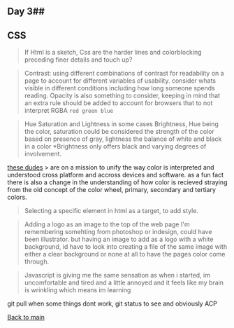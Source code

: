 ## Day 3##

## CSS

> If Html is a sketch, Css are the harder lines and colorblocking preceding finer details and touch up?

> Contrast: using different combinations of contrast for readability on a page to account for different variables of usability. consider whats visible in different conditions including how long someone spends reading. Opacity is also something to consider, keeping in mind that an extra rule should be added to account for browsers that to not interpret RGBA `red green blue`

> Hue Saturation and Lightness in some cases Brightness, Hue being the color, saturation could be considered the strength of the color based on presence of gray, lightness the balance of white and black in a color *Brightness only offers black and varying degrees of involvement.

[these dudes](http://color.org/index.xalter) > are on a mission to unify the way color is interpreted and understood cross platform and accross devices and software. as a fun fact there is also a change in the understanding of how color is recieved straying from the old concept of the color wheel, primary, secondary and tertiary colors.

> Selecting a specific element in html as a target, to add style.

>Adding a logo as an image to the top of the web page I'm remembering somehting from photoshop or indesign, could have been illustrator. but having an image to add as a logo with a white background, id have to look into creating a file of the same image with either a clear background or none at all to have the pages color come through. 

> Javascript is giving me the same sensation as when i started, im uncomfortable and tired and a little annoyed and it feels like my brain is wrinkling which means im learning

git pull when some things dont work, git status to see and obviously ACP



[Back to main](README.md)
